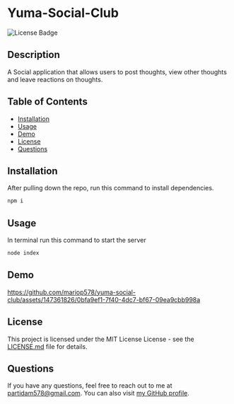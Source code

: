 # Yuma-Social-Club

![License Badge](https://img.shields.io/badge/license-MIT%20License-brightgreen)

## Description

A Social application that allows users to post thoughts, view other thoughts and leave reactions on thoughts.

## Table of Contents

- [Installation](#installation)
- [Usage](#usage)
- [Demo](#demo)
- [License](#license)
- [Questions](#questions)

## Installation

After pulling down the repo, run this command to install dependencies.

```bash
npm i
```

## Usage

In terminal run this command to start the server

```bash
node index
```

## Demo

https://github.com/mariop578/yuma-social-club/assets/147361826/0bfa9ef1-7f40-4dc7-bf67-09ea9cbb998a



## License

This project is licensed under the MIT License License - see the [LICENSE.md](LICENSE.md) file for details.

## Questions

If you have any questions, feel free to reach out to me at partidam578@gmail.com. You can also visit [my GitHub profile](https://github.com/mariop578).
